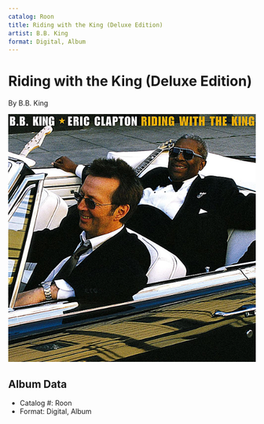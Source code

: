 ```yaml
---
catalog: Roon
title: Riding with the King (Deluxe Edition)
artist: B.B. King
format: Digital, Album
---
```


# Riding with the King (Deluxe Edition)

By B.B. King

![](../../assets/albumcovers/BB_King-Riding_with_the_King_Deluxe_Edition.png)

## Album Data

- Catalog #: Roon
- Format: Digital, Album

